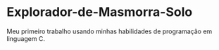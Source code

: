 # Explorador-de-Masmorra-Solo
Meu primeiro trabalho usando minhas habilidades de programação em linguagem C.
